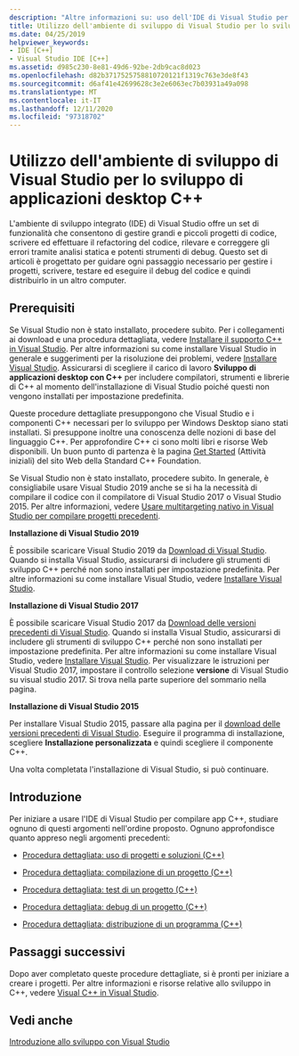 ```yaml
---
description: "Altre informazioni su: uso dell'IDE di Visual Studio per lo sviluppo di applicazioni desktop C++"
title: Utilizzo dell'ambiente di sviluppo di Visual Studio per lo sviluppo di applicazioni desktop C++
ms.date: 04/25/2019
helpviewer_keywords:
- IDE [C++]
- Visual Studio IDE [C++]
ms.assetid: d985c230-8e81-49d6-92be-2db9cac8d023
ms.openlocfilehash: d82b3717525758810720121f1319c763e3de8f43
ms.sourcegitcommit: d6af41e42699628c3e2e6063ec7b03931a49a098
ms.translationtype: MT
ms.contentlocale: it-IT
ms.lasthandoff: 12/11/2020
ms.locfileid: "97318702"
---
```

# <a name="using-the-visual-studio-ide-for-c-desktop-development"></a>Utilizzo dell'ambiente di sviluppo di Visual Studio per lo sviluppo di applicazioni desktop C++

L'ambiente di sviluppo integrato (IDE) di Visual Studio offre un set di funzionalità che consentono di gestire grandi e piccoli progetti di codice, scrivere ed effettuare il refactoring del codice, rilevare e correggere gli errori tramite analisi statica e potenti strumenti di debug. Questo set di articoli è progettato per guidare ogni passaggio necessario per gestire i progetti, scrivere, testare ed eseguire il debug del codice e quindi distribuirlo in un altro computer.

## <a name="prerequisites"></a>Prerequisiti

Se Visual Studio non è stato installato, procedere subito. Per i collegamenti ai download e una procedura dettagliata, vedere [Installare il supporto C++ in Visual Studio](../build/vscpp-step-0-installation.md). Per altre informazioni su come installare Visual Studio in generale e suggerimenti per la risoluzione dei problemi, vedere [Installare Visual Studio](/visualstudio/install/install-visual-studio). Assicurarsi di scegliere il carico di lavoro **Sviluppo di applicazioni desktop con C++** per includere compilatori, strumenti e librerie di C++ al momento dell'installazione di Visual Studio poiché questi non vengono installati per impostazione predefinita.

Queste procedure dettagliate presuppongono che Visual Studio e i componenti C++ necessari per lo sviluppo per Windows Desktop siano stati installati. Si presuppone inoltre una conoscenza delle nozioni di base del linguaggio C++. Per approfondire C++ ci sono molti libri e risorse Web disponibili. Un buon punto di partenza è la pagina [Get Started](https://isocpp.org/get-started) (Attività iniziali) del sito Web della Standard C++ Foundation.

Se Visual Studio non è stato installato, procedere subito. In generale, è consigliabile usare Visual Studio 2019 anche se si ha la necessità di compilare il codice con il compilatore di Visual Studio 2017 o Visual Studio 2015. Per altre informazioni, vedere [Usare multitargeting nativo in Visual Studio per compilare progetti precedenti](../porting/use-native-multi-targeting.md).

**Installazione di Visual Studio 2019**

È possibile scaricare Visual Studio 2019 da [Download di Visual Studio](https://www.visualstudio.com/downloads/). Quando si installa Visual Studio, assicurarsi di includere gli strumenti di sviluppo C++ perché non sono installati per impostazione predefinita. Per altre informazioni su come installare Visual Studio, vedere [Installare Visual Studio](/visualstudio/install/install-visual-studio).

**Installazione di Visual Studio 2017**

È possibile scaricare Visual Studio 2017 da [Download delle versioni precedenti di Visual Studio](https://www.visualstudio.com/vs/older-downloads/). Quando si installa Visual Studio, assicurarsi di includere gli strumenti di sviluppo C++ perché non sono installati per impostazione predefinita. Per altre informazioni su come installare Visual Studio, vedere [Installare Visual Studio](/visualstudio/install/install-visual-studio). Per visualizzare le istruzioni per Visual Studio 2017, impostare il controllo selezione **versione** di Visual Studio su visual studio 2017. Si trova nella parte superiore del sommario nella pagina.

**Installazione di Visual Studio 2015**

Per installare Visual Studio 2015, passare alla pagina per il [download delle versioni precedenti di Visual Studio](https://www.visualstudio.com/vs/older-downloads/). Eseguire il programma di installazione, scegliere **Installazione personalizzata** e quindi scegliere il componente C++.

Una volta completata l'installazione di Visual Studio, si può continuare.

## <a name="get-started"></a>Introduzione

Per iniziare a usare l'IDE di Visual Studio per compilare app C++, studiare ognuno di questi argomenti nell'ordine proposto. Ognuno approfondisce quanto appreso negli argomenti precedenti:

- [Procedura dettagliata: uso di progetti e soluzioni (C++)](walkthrough-working-with-projects-and-solutions-cpp.md)

- [Procedura dettagliata: compilazione di un progetto (C++)](walkthrough-building-a-project-cpp.md)

- [Procedura dettagliata: test di un progetto (C++)](walkthrough-testing-a-project-cpp.md)

- [Procedura dettagliata: debug di un progetto (C++)](walkthrough-debugging-a-project-cpp.md)

- [Procedura dettagliata: distribuzione di un programma (C++)](walkthrough-deploying-your-program-cpp.md)

## <a name="next-steps"></a>Passaggi successivi

Dopo aver completato queste procedure dettagliate, si è pronti per iniziare a creare i progetti. Per altre informazioni e risorse relative allo sviluppo in C++, vedere [Visual C++ in Visual Studio](../overview/visual-cpp-in-visual-studio.md).

## <a name="see-also"></a>Vedi anche

[Introduzione allo sviluppo con Visual Studio](/visualstudio/ide/get-started-developing-with-visual-studio)

